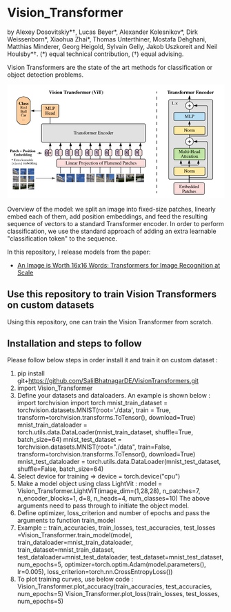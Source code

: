 # Vision_Transformer
by Alexey Dosovitskiy\*†, Lucas Beyer\*, Alexander Kolesnikov\*, Dirk
Weissenborn\*, Xiaohua Zhai\*, Thomas Unterthiner, Mostafa Dehghani, Matthias
Minderer, Georg Heigold, Sylvain Gelly, Jakob Uszkoreit and Neil Houlsby\*†.
(\*) equal technical contribution, (†) equal advising.

Vision Transformers are the state of the art methods for classification or object detection problems.

![Figure 1 from paper](vit_figure.png)

Overview of the model: we split an image into fixed-size patches, linearly embed
each of them, add position embeddings, and feed the resulting sequence of
vectors to a standard Transformer encoder. In order to perform classification,
we use the standard approach of adding an extra learnable "classification token"
to the sequence.

In this repository, I release models from the paper:

- [An Image is Worth 16x16 Words: Transformers for Image Recognition at Scale](https://arxiv.org/abs/2010.11929)

## Use this repository to train Vision Transformers on custom datasets
Using this repository, one can train the Vision Transformer from scratch. 

## Installation and steps to follow
Please follow below steps in order install it and train it on custom dataset :
1. pip install git+https://github.com/SalilBhatnagarDE/VisionTransformers.git 
2. import Vision_Transformer
3. Define your datasets and dataloaders. An example is shown below :
import torchvision
import torch
mnist_train_dataset = torchvision.datasets.MNIST(root='./data', train = True, transform=torchvision.transforms.ToTensor(), download=True)
mnist_train_dataloader = torch.utils.data.DataLoader(mnist_train_dataset, shuffle=True, batch_size=64)
mnist_test_dataset = torchvision.datasets.MNIST(root="./data", train=False, transform=torchvision.transforms.ToTensor(), download=True)
mnist_test_dataloader = torch.utils.data.DataLoader(mnist_test_dataset, shuffle=False, batch_size=64)
4. Select device for training => device = torch.device("cpu")
5. Make a model object using class LightVit :
model = Vision_Transformer.LightViT(image_dim=(1,28,28), n_patches=7, n_encoder_blocks=1, d=8, n_heads=4, num_classes=10)
The above arguments need to pass through to initiate the object model.
6. Define optimizer, loss_criterion and number of epochs and pass the arguments to function train_model
7. Example :: train_accuracies, train_losses, test_accuracies, test_losses =Vision_Transformer.train_model(model, train_dataloader=mnist_train_dataloader, train_dataset=mnist_train_dataset, test_dataloader=mnist_test_dataloader, test_dataset=mnist_test_dataset, num_epochs=5, optimizer=torch.optim.Adam(model.parameters(), lr=0.005), loss_criterion=torch.nn.CrossEntropyLoss())
8. To plot training curves, use below code :
Vision_Transformer.plot_accuracy(train_accuracies, test_accuracies, num_epochs=5)
Vision_Transformer.plot_loss(train_losses, test_losses, num_epochs=5)
